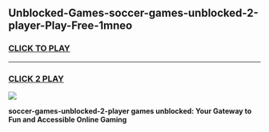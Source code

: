 
## Unblocked-Games-soccer-games-unblocked-2-player-Play-Free-1mneo
<h3>
<a href="https://premium76.site?title=soccer-games-unblocked-2-player&ref=18A">CLICK TO PLAY</a></h3>
<hr>

<h3>
<a href="https://premium76.site?title=soccer-games-unblocked-2-player&ref=18A">CLICK 2 PLAY</a>
  
</h3>

<a href="https://premium76.site?title=soccer-games-unblocked-2-player&ref=18A"><img src="https://clearcache.store/games.png"></a>


**soccer-games-unblocked-2-player games unblocked: Your Gateway to Fun and Accessible Online Gaming**
